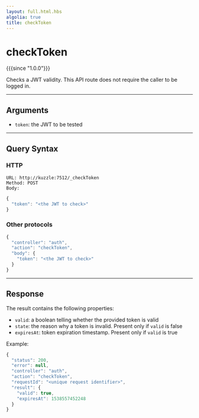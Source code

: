```yaml
---
layout: full.html.hbs
algolia: true
title: checkToken
---
```


# checkToken

{{{since "1.0.0"}}}

Checks a JWT validity.
This API route does not require the caller to be logged in.

---

## Arguments

* `token`: the JWT to be tested

---

## Query Syntax

### HTTP

```http
URL: http://kuzzle:7512/_checkToken
Method: POST  
Body:  
```

```js
{
  "token": "<the JWT to check>"
}
```

### Other protocols

```js
{
  "controller": "auth",
  "action": "checkToken",
  "body": {
    "token": "<the JWT to check>"
  }
}
```

---

## Response

The result contains the following properties:

* `valid`: a boolean telling whether the provided token is valid
* `state`: the reason why a token is invalid. Present only if `valid` is false
* `expiresAt`: token expiration timestamp. Present only if `valid` is true

Example:

```js
{
  "status": 200,
  "error": null,
  "controller": "auth",
  "action": "checkToken",
  "requestId": "<unique request identifier>",
  "result": {
    "valid": true,
    "expiresAt": 1538557452248
  }
}
```

